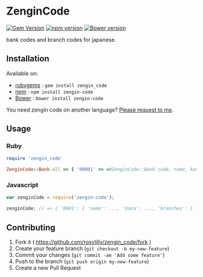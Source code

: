 # ZenginCode

[![Gem Version](https://badge.fury.io/rb/zengin_code.svg)](http://badge.fury.io/rb/zengin_code)
[![npm version](https://badge.fury.io/js/zengin-code.svg)](http://badge.fury.io/js/zengin-code)
[![Bower version](https://badge.fury.io/bo/zengin-code.svg)](http://badge.fury.io/bo/zengin-code)

bank codes and branch codes for japanese.

## Installation

Available on:

- [rubygems](https://rubygems.org/gems/zengin_code) : `gem install zengin_code`
- [npm](https://www.npmjs.com/package/zengin-code) : `npm install zengin-code`
- [Bower](http://bower.io/) : `bower install zengin-code`

You need zengin code on another language? [Please request to me](https://github.com/rosylilly/zengin_code/issues).

## Usage

### Ruby

```ruby
require 'zengin_code'

ZenginCode::Bank.all => { '00001' => <#ZenginCode::Bank code, name, kana, hira, roma ... >, .... }
```

### Javascript

```javascript
var zenginCode = require('zengin-code');

zenginCode; // => { '0001': { 'name': ..., 'kana': ..., 'branches': [ ... ] } }
```

## Contributing

1. Fork it ( https://github.com/rosylilly/zengin_code/fork )
2. Create your feature branch (`git checkout -b my-new-feature`)
3. Commit your changes (`git commit -am 'Add some feature'`)
4. Push to the branch (`git push origin my-new-feature`)
5. Create a new Pull Request
